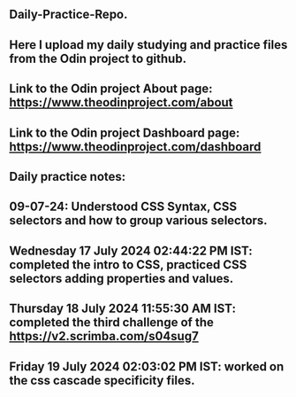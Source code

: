 Daily-Practice-Repo.
----------------------------------------------------------------------------------------------------------------------------------------
Here I upload my daily studying and practice files from the Odin project to github.
----------------------------------------------------------------------------------------------------------------------------------------
Link to the Odin project About page: https://www.theodinproject.com/about
----------------------------------------------------------------------------------------------------------------------------------------
Link to the Odin project Dashboard page: https://www.theodinproject.com/dashboard
----------------------------------------------------------------------------------------------------------------------------------------
Daily practice notes:
----------------------------------------------------------------------------------------------------------------------------------------
09-07-24: Understood CSS Syntax, CSS selectors and how to group various selectors.
----------------------------------------------------------------------------------------------------------------------------------------
Wednesday 17 July 2024 02:44:22 PM IST: completed the intro to CSS, practiced CSS selectors adding properties and values. 
----------------------------------------------------------------------------------------------------------------------------------------
Thursday 18 July 2024 11:55:30 AM IST: completed the third challenge of the https://v2.scrimba.com/s04sug7 
----------------------------------------------------------------------------------------------------------------------------------------
Friday 19 July 2024 02:03:02 PM IST: worked on the css cascade specificity files.  
----------------------------------------------------------------------------------------------------------------------------------------








